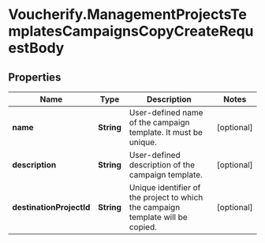 # Voucherify.ManagementProjectsTemplatesCampaignsCopyCreateRequestBody

## Properties

Name | Type | Description | Notes
------------ | ------------- | ------------- | -------------
**name** | **String** | User-defined name of the campaign template. It must be unique. | [optional] 
**description** | **String** | User-defined description of the campaign template. | [optional] 
**destinationProjectId** | **String** | Unique identifier of the project to which the campaign template will be copied. | [optional] 


